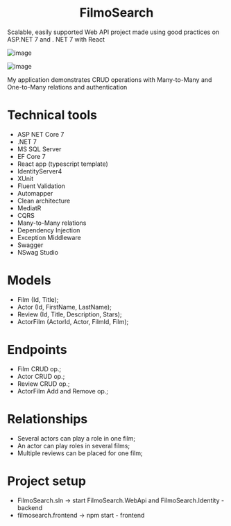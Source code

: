 <h1 align="center">FilmoSearch</h1>

Scalable, easily supported Web API project made using good practices on ASP.NET 7 and . NET 7 with React

![image](https://github.com/Raiver103/FilmoSearch/assets/80199038/9d44b4f9-f449-4e20-8734-f88c8a66ca3c)
 
![image](https://github.com/Raiver103/FilmoSearch/assets/80199038/af6bd2ac-8e83-4a30-b4e6-57f4ce02b7da)

My application demonstrates CRUD operations with Many-to-Many and One-to-Many relations and authentication

# Technical tools 
* ASP NET Core 7
* .NET 7
* MS SQL Server
* EF Core 7
* React app (typescript template)
* IdentityServer4
* XUnit
* Fluent Validation
* Automapper
* Clean architecture
* MediatR
* CQRS
* Many-to-Many relations
* Dependency Injection
* Exception Middleware
* Swagger
* NSwag Studio

# Models
* Film (Id, Title);
* Actor (Id, FirstName, LastName);
* Review (Id, Title, Description, Stars);
* ActorFilm (ActorId, Actor, FilmId, Film);

# Endpoints
* Film CRUD op.;
* Actor CRUD op.;
* Review CRUD op.;
* ActorFilm Add and Remove op.;

# Relationships
* Several actors can play a role in one film;
* An actor can play roles in several films;
* Multiple reviews can be placed for one film;

# Project setup
* FilmoSearch.sln -> start FilmoSearch.WebApi and FilmoSearch.Identity - backend
* filmosearch.frontend -> npm start - frontend
